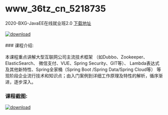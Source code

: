# www_36tz_cn_5218735
2020-BXG-JavaEE在线就业班2.0
[下载地址](http://www.36tz.cn/article/5218735 "下载地址")
<br/></br>[![download](http://36tz.cn/muke_img/2021_03_1-300x183.png "下载地址")](http://www.36tz.cn/article/5218735 "下载地址")
<br/></br>### 课程介绍:<br/></br>本课程重点讲解大型互联网公司主流技术框架 （如Dubbo、Zookeeper、ElasticSearch、 微信支付、VUE、Spring Security、GIT等）、 Lambda表达式及其他新特性、Spring全家桶（Spring Boot /Spring Data/Spring Cloud等） 等现阶段企业流行技术和知识点；由入门案例到详细工作原理及特性的解析，循序渐进，逐步深入。

### 课程截图:
[![download](http://36tz.cn/muke_img/2021_03_2.png "下载地址")](http://www.36tz.cn/article/5218735 "下载地址")
